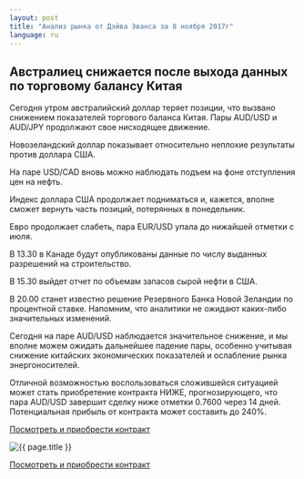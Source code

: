 ```yaml
---
layout: post
title: "Анализ рынка от Дэйва Эванса за 8 ноября 2017г"
language: ru
---
```

## Австралиец снижается после выхода данных по торговому балансу Китая

Сегодня утром австралийский доллар теряет позиции, что вызвано снижением показателей торгового баланса Китая. Пары AUD/USD и AUD/JPY продолжают свое нисходящее движение.

Новозеландский доллар показывает относительно неплохие результаты против доллара США.

На паре USD/CAD вновь можно наблюдать подъем на фоне отступления цен на нефть.

Индекс доллара США продолжает подниматься и, кажется, вполне сможет вернуть часть позиций, потерянных в понедельник.

Евро продолжает слабеть, пара EUR/USD упала до нижайшей отметки с июля.
 
 
В 13.30 в Канаде будут опубликованы данные по числу выданных разрешений на строительство.

В 15.30 выйдет отчет по объемам запасов сырой нефти в США.

В 20.00 станет известно решение Резервного Банка Новой Зеландии по процентной ставке. Напомним, что аналитики не ожидают каких-либо значительных изменений.
 
 
Сегодня на паре AUD/USD наблюдается значительное снижение, и мы вполне можем ожидать дальнейшее падение пары, особенно учитывая снижение китайских экономических показателей и ослабление рынка энергоносителей.

Отличной возможностью воспользоваться сложившейся ситуацией может стать приобретение контракта НИЖЕ, прогнозирующего, что пара AUD/USD завершит сделку ниже отметки 0.7600 через 14 дней. Потенциальная прибыль от контракта может составить до 240%.

<a href="http://record.binary.com/_bivVDfg8lHux76XffYA0JmNd7ZgqdRLk/1/market=forex&underlying=frxAUDUSD&formname=higherlower&duration_amount=14&duration_units=d&amount=10&amount_type=payout&expiry_type=duration&barrier=0.7600&s=1&t=AGAo0wZxiuWVUSIZnKLQvZ0co5lt24DG" target="_blank">Посмотреть и приобрести контракт</a>

<img src="{{ site.url }}/images/nov/ru-08-nov-17.png" alt="{{ page.title }}"  title="{{ page.title }}">

<a href="%LINK%%?https://www.binary.com/d/trade.cgi?market=forex&underlying=frxAUDUSD&formname=higherlower&duration_amount=14&duration_units=d&amount=10&amount_type=payout&expiry_type=duration&barrier=0.7600&s=1&t=AGAo0wZxiuWVUSIZnKLQvZ0co5lt24DG" target="_blank">Посмотреть и приобрести контракт</a>